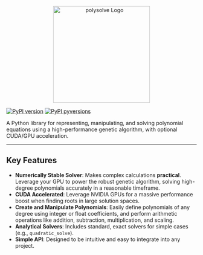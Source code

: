 <p align="center">
  <img src="https://i.ibb.co/N22Gx6xq/Poly-Solve-Logo.png" alt="polysolve Logo" width="256">
</p>

[![PyPI version](https://img.shields.io/pypi/v/polysolve.svg)](https://pypi.org/project/polysolve/)
[![PyPI pyversions](https://img.shields.io/pypi/pyversions/polysolve.svg)](https://pypi.org/project/polysolve/)

A Python library for representing, manipulating, and solving polynomial equations using a high-performance genetic algorithm, with optional CUDA/GPU acceleration.

---

## Key Features

* **Numerically Stable Solver**: Makes complex calculations **practical**. Leverage your GPU to power the robust genetic algorithm, solving high-degree polynomials accurately in a reasonable timeframe.
* **CUDA Accelerated**: Leverage NVIDIA GPUs for a massive performance boost when finding roots in large solution spaces.
* **Create and Manipulate Polynomials**: Easily define polynomials of any degree using integer or float coefficients, and perform arithmetic operations like addition, subtraction, multiplication, and scaling.
* **Analytical Solvers**: Includes standard, exact solvers for simple cases (e.g., `quadratic_solve`).
* **Simple API**: Designed to be intuitive and easy to integrate into any project.
